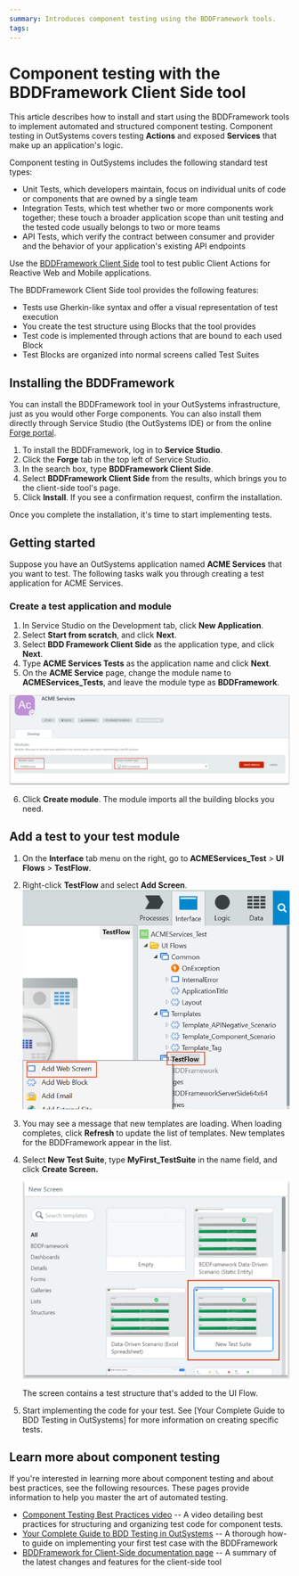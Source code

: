 ```yaml
---
summary: Introduces component testing using the BDDFramework tools.
tags: 
---
```


# Component testing with the BDDFramework Client Side tool
 
This article describes how to install and start using the BDDFramework tools to implement automated and structured component testing. Component testing in OutSystems covers testing **Actions** and exposed **Services** that make up an application's logic. 

Component testing in OutSystems includes the following standard test types:

* Unit Tests, which developers maintain, focus on individual units of code or components that are owned by a single team
* Integration Tests, which test whether two or more components work together; these touch a broader application scope than unit testing and the tested code usually belongs to two or more teams
* API Tests, which verify the contract between consumer and provider and the behavior of your application's existing API endpoints

Use the [BDDFramework Client Side](https://www.outsystems.com/forge/component-overview/10917/bddframework-client-side) tool to test public Client Actions for Reactive Web and Mobile applications.

The BDDFramework Client Side tool provides the following features:

* Tests use Gherkin-like syntax and offer a visual representation of test execution
* You create the test structure using Blocks that the tool provides
* Test code is implemented through actions that are bound to each used Block
* Test Blocks are organized into normal screens called Test Suites

## Installing the BDDFramework

You can install the BDDFramework tool in your OutSystems infrastructure, just as you would other Forge components. You can also install them directly through Service Studio (the OutSystems IDE) or from the online [Forge portal](https://www.outsystems.com/forge/).

1. To install the BDDFramework, log in to **Service Studio**.
2. Click the **Forge** tab in the top left of Service Studio.
3. In the search box, type **BDDFramework Client Side**.
4. Select **BDDFramework Client Side** from the results, which brings you to the client-side tool's page.
5. Click **Install**. If you see a confirmation request, confirm the installation.

Once you complete the installation, it's time to start implementing tests.

## Getting started 

Suppose you have an OutSystems application named **ACME Services** that you want to test. The following tasks walk you through creating a test application for ACME Services.

### Create a test application and module

1. In Service Studio on the Development tab, click **New Application**.
2. Select **Start from scratch**, and click **Next**.
3. Select **BDD Framework Client Side** as the application type, and click **Next**.
4. Type **ACME Services Tests** as the application name and click **Next**.
5. On the **ACME Service** page, change the module name to **ACMEServices_Tests**, and leave the module type as **BDDFramework**.

![](images/create-bdd-module.png)

6. Click **Create module**. The module imports all the building blocks you need.

## Add a test to your test module

1. On the **Interface** tab menu on the right, go to **ACMEServices_Test** > **UI Flows** > **TestFlow**.  

2. Right-click **TestFlow** and select **Add Screen**.
    ![](images/testflow-1.png)

3. You may see a message that new templates are loading. When loading completes, click **Refresh** to update the list of templates. New templates for the BDDFramework appear in the list.

4. Select **New Test Suite**, type **MyFirst_TestSuite** in the name field, and click **Create Screen.**
 
     ![](images/new-test-suite.png)

    The screen contains a test structure that's added to the UI Flow.
12. Start implementing the code for your test. See [Your Complete Guide to BDD Testing in OutSystems] for more information on creating specific tests.

## Learn more about component testing

If you're interested in learning more about component testing and about best practices, see the following resources. These pages provide information to help you master the art of automated testing.

* [Component Testing Best Practices video](https://www.outsystems.com/training/courses/180/component-testing/?LearningPathId=10) -- A video detailing best practices for structuring and organizing test code for component tests.
* [Your Complete Guide to BDD Testing in OutSystems](https://www.outsystems.com/blog/posts/bdd-testing/) -- A thorough how-to guide on implementing your first test case with the BDDFramework 
* [BDDFramework for Client-Side documentation page]( https://www.outsystems.com/forge/Component_Documentation.aspx?ProjectId=10917&ProjectName=bddframework-client-side) -- A summary of the latest changes and features for the client-side tool

